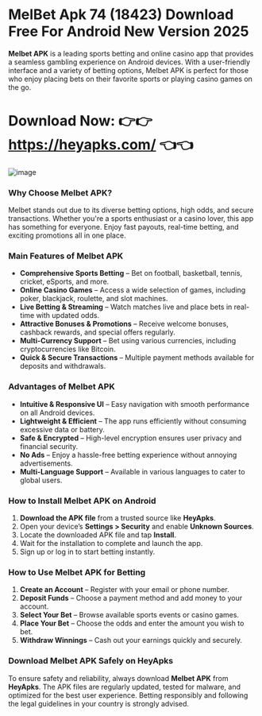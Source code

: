 # MelBet Apk 74 (18423) Download Free For Android New Version 2025

**Melbet APK** is a leading sports betting and online casino app that provides a seamless gambling experience on Android devices. With a user-friendly interface and a variety of betting options, Melbet APK is perfect for those who enjoy placing bets on their favorite sports or playing casino games on the go.

# Download Now: 👉👉 https://heyapks.com/ 👈👈

![image](https://github.com/user-attachments/assets/d1bb442f-58f9-4e5c-9c9c-d06548a5de9e)

### **Why Choose Melbet APK?**
Melbet stands out due to its diverse betting options, high odds, and secure transactions. Whether you're a sports enthusiast or a casino lover, this app has something for everyone. Enjoy fast payouts, real-time betting, and exciting promotions all in one place.

### **Main Features of Melbet APK**
- **Comprehensive Sports Betting** – Bet on football, basketball, tennis, cricket, eSports, and more.
- **Online Casino Games** – Access a wide selection of games, including poker, blackjack, roulette, and slot machines.
- **Live Betting & Streaming** – Watch matches live and place bets in real-time with updated odds.
- **Attractive Bonuses & Promotions** – Receive welcome bonuses, cashback rewards, and special offers regularly.
- **Multi-Currency Support** – Bet using various currencies, including cryptocurrencies like Bitcoin.
- **Quick & Secure Transactions** – Multiple payment methods available for deposits and withdrawals.

### **Advantages of Melbet APK**
- **Intuitive & Responsive UI** – Easy navigation with smooth performance on all Android devices.
- **Lightweight & Efficient** – The app runs efficiently without consuming excessive data or battery.
- **Safe & Encrypted** – High-level encryption ensures user privacy and financial security.
- **No Ads** – Enjoy a hassle-free betting experience without annoying advertisements.
- **Multi-Language Support** – Available in various languages to cater to global users.

### **How to Install Melbet APK on Android**
1. **Download the APK file** from a trusted source like **HeyApks**.
2. Open your device’s **Settings > Security** and enable **Unknown Sources**.
3. Locate the downloaded APK file and tap **Install**.
4. Wait for the installation to complete and launch the app.
5. Sign up or log in to start betting instantly.

### **How to Use Melbet APK for Betting**
1. **Create an Account** – Register with your email or phone number.
2. **Deposit Funds** – Choose a payment method and add money to your account.
3. **Select Your Bet** – Browse available sports events or casino games.
4. **Place Your Bet** – Choose the odds and enter the amount you wish to bet.
5. **Withdraw Winnings** – Cash out your earnings quickly and securely.

### **Download Melbet APK Safely on HeyApks**
To ensure safety and reliability, always download **Melbet APK** from **HeyApks**. The APK files are regularly updated, tested for malware, and optimized for the best user experience. Betting responsibly and following the legal guidelines in your country is strongly advised.
